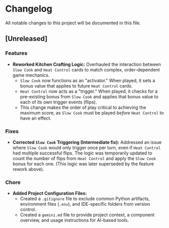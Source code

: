 # Changelog

All notable changes to this project will be documented in this file.

## [Unreleased]

### Features

-   **Reworked Kitchen Crafting Logic:** Overhauled the interaction between `Slow Cook` and `Heat Control` cards to match complex, order-dependent game mechanics.
    -   `Slow Cook` now functions as an "activator." When played, it sets a bonus value that applies to future `Heat Control` cards.
    -   `Heat Control` now acts as a "trigger." When played, it checks for a pre-existing bonus from `Slow Cook` and applies that bonus value to each of its own trigger events (flips).
    -   This change makes the order of play critical to achieving the maximum score, as `Slow Cook` must be played *before* `Heat Control` to have an effect.

### Fixes

-   **Corrected `Slow Cook` Triggering (Intermediate fix):** Addressed an issue where `Slow Cook` would only trigger once per turn, even if `Heat Control` had multiple successful flips. The logic was temporarily updated to count the number of flips from `Heat Control` and apply the `Slow Cook` bonus for each one. (This logic was later superseded by the feature rework above).

### Chore

-   **Added Project Configuration Files:**
    -   Created a `.gitignore` file to exclude common Python artifacts, environment files (`.env`), and IDE-specific folders from version control.
    -   Created a `gemini.md` file to provide project context, a component overview, and usage instructions for AI-based tools.
